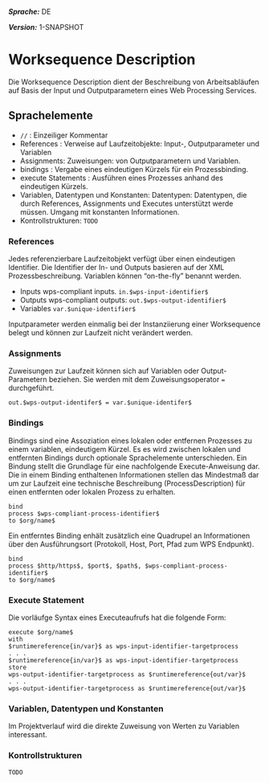 ***Sprache:*** DE

***Version:*** 1-SNAPSHOT

# Worksequence Description

Die Worksequence Description dient der Beschreibung von Arbeitsabläufen auf Basis der Input und Outputparametern eines Web Processing Services.


## Sprachelemente

* `//` : Einzeiliger Kommentar
* References : Verweise auf Laufzeitobjekte: Input-, Outputparameter und Variablen
* Assignments: Zuweisungen: von Outputparametern und Variablen.
* bindings : Vergabe eines eindeutigen Kürzels für ein Prozessbinding.
* execute Statements : Ausführen eines Prozesses anhand des eindeutigen Kürzels.
* Variablen, Datentypen und Konstanten:
        Datentypen: Datentypen, die durch References, Assignments und Executes unterstützt werde müssen.
        Umgang mit konstanten Informationen.
* Kontrollstrukturen: `TODO`

### References

Jedes referenzierbare Laufzeitobjekt verfügt über einen eindeutigen Identifier. Die Identifier der In- und Outputs basieren auf der XML Prozessbeschreibung. Variablen können “on-the-fly” benannt werden.

* Inputs wps-compliant inputs. `in.$wps-input-identifier$`
* Outputs wps-compliant outputs: `out.$wps-output-identifier$` 
* Variables `var.$unique-identifier$`

Inputparameter werden einmalig bei der Instanziierung einer Worksequence belegt und können zur Laufzeit nicht verändert werden.

### Assignments

Zuweisungen zur Laufzeit können sich auf Variablen oder Output-Parametern beziehen. Sie werden mit dem Zuweisungsoperator `=` durchgeführt.

`out.$wps-output-identifer$ = var.$unique-identifer$`

### Bindings

Bindings sind eine Assoziation eines lokalen oder entfernen Prozesses zu einem variablen, eindeutigem Kürzel. Es es wird zwischen lokalen und entfernten Bindings durch optionale Sprachelemente unterschieden. Ein Bindung stellt die Grundlage für eine nachfolgende Execute-Anweisung dar. Die in einem Binding enthaltenen Informationen stellen das Mindestmaß dar um zur Laufzeit eine technische Beschreibung (ProcessDescription) für einen entfernten oder lokalen Prozess zu erhalten.

    bind
    process $wps-compliant-process-identifier$
    to $org/name$

Ein entferntes Binding enhält zusätzlich eine Quadrupel an Informationen über den Ausführungsort (Protokoll, Host, Port, Pfad zum WPS Endpunkt).

    bind
    process $http/https$, $port$, $path$, $wps-compliant-process-identifier$
    to $org/name$

### Execute Statement

Die vorläufge Syntax eines Executeaufrufs hat die folgende Form:

    execute $org/name$
    with
    $runtimereference{in/var}$ as wps-input-identifier-targetprocess
    . . .
    $runtimereference{in/var}$ as wps-input-identifier-targetprocess
    store
    wps-output-identifier-targetprocess as $runtimereference{out/var}$
    . . .
    wps-output-identifier-targetprocess as $runtimereference{out/var}$

### Variablen, Datentypen und Konstanten

Im Projektverlauf wird die direkte Zuweisung von Werten zu Variablen interessant.


### Kontrollstrukturen

`TODO`